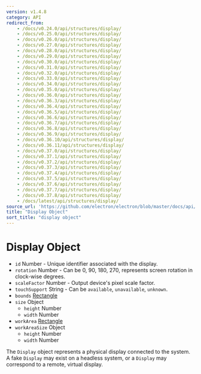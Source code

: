 ```yaml
---
version: v1.4.8
category: API
redirect_from:
    - /docs/v0.24.0/api/structures/display/
    - /docs/v0.25.0/api/structures/display/
    - /docs/v0.26.0/api/structures/display/
    - /docs/v0.27.0/api/structures/display/
    - /docs/v0.28.0/api/structures/display/
    - /docs/v0.29.0/api/structures/display/
    - /docs/v0.30.0/api/structures/display/
    - /docs/v0.31.0/api/structures/display/
    - /docs/v0.32.0/api/structures/display/
    - /docs/v0.33.0/api/structures/display/
    - /docs/v0.34.0/api/structures/display/
    - /docs/v0.35.0/api/structures/display/
    - /docs/v0.36.0/api/structures/display/
    - /docs/v0.36.3/api/structures/display/
    - /docs/v0.36.4/api/structures/display/
    - /docs/v0.36.5/api/structures/display/
    - /docs/v0.36.6/api/structures/display/
    - /docs/v0.36.7/api/structures/display/
    - /docs/v0.36.8/api/structures/display/
    - /docs/v0.36.9/api/structures/display/
    - /docs/v0.36.10/api/structures/display/
    - /docs/v0.36.11/api/structures/display/
    - /docs/v0.37.0/api/structures/display/
    - /docs/v0.37.1/api/structures/display/
    - /docs/v0.37.2/api/structures/display/
    - /docs/v0.37.3/api/structures/display/
    - /docs/v0.37.4/api/structures/display/
    - /docs/v0.37.5/api/structures/display/
    - /docs/v0.37.6/api/structures/display/
    - /docs/v0.37.7/api/structures/display/
    - /docs/v0.37.8/api/structures/display/
    - /docs/latest/api/structures/display/
source_url: 'https://github.com/electron/electron/blob/master/docs/api/structures/display.md'
title: "Display Object"
sort_title: "display object"
---
```


# Display Object

* `id` Number - Unique identifier associated with the display.
* `rotation` Number - Can be 0, 90, 180, 270, represents screen rotation in
  clock-wise degrees.
* `scaleFactor` Number - Output device's pixel scale factor.
* `touchSupport` String - Can be `available`, `unavailable`, `unknown`.
* `bounds` [Rectangle](http://electron.atom.io/docs/structures/rectangle)
* `size` Object
  * `height` Number
  * `width` Number
* `workArea` [Rectangle](http://electron.atom.io/docs/structures/rectangle)
* `workAreaSize` Object
  * `height` Number
  * `width` Number

The `Display` object represents a physical display connected to the system. A
fake `Display` may exist on a headless system, or a `Display` may correspond to
a remote, virtual display.
